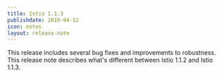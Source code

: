 ```yaml
---
title: Istio 1.1.3
publishdate: 2019-04-12
icon: notes
layout: release-note
---
```


This release includes several bug fixes and improvements to robustness.  This release note describes what's different between Istio 1.1.2 and Istio 1.1.3.

